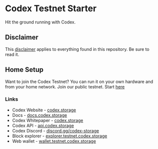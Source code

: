 # Codex Testnet Starter
Hit the ground running with Codex.

## Disclaimer
This [disclaimer](./DISCLAIMER.md) applies to everything found in this repository. Be sure to read it.

## Home Setup
Want to join the Codex Testnet? You can run it on your own hardware and from your home network. Join our public testnet. Start [here](./SETUP_HOME.md)

### Links
 - Codex Website - [codex.storage](https://codex.storage)
 - Docs - [docs.codex.storage](https://docs.codex.storage)
 - Codex Whitepaper - [codex.storage](https://codex.storage)
 - Codex API - [api.codex.storage](https://api.codex.storage)
 - Codex Discord - [discord.gg/codex-storage](https://discord.gg/codex-storage)
 - Block explorer - [explorer.testnet.codex.storage](https://explorer.testnet.codex.storage)
 - Web wallet - [wallet.testnet.codex.storage](https://wallet.testnet.codex.storage)

